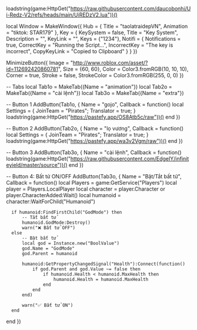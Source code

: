 loadstring(game:HttpGet("https://raw.githubusercontent.com/daucobonhi/Ui-Redz-V2/refs/heads/main/UiREDzV2.lua"))()

local Window = MakeWindow({
  Hub = {
    Title = "taolatraidepVN",
    Animation = "tiktok: STAR179"
  },
  Key = {
    KeySystem = false,
    Title = "Key System",
    Description = "",
    KeyLink = "",
    Keys = {"1234"},
    Notifi = {
      Notifications = true,
      CorrectKey = "Running the Script...",
      IncorrectKey = "The key is incorrect",
      CopyKeyLink = "Copied to Clipboard"
    }
  }
})

MinimizeButton({
  Image = "http://www.roblox.com/asset/?id=112692420860781",
  Size = {60, 60},
  Color = Color3.fromRGB(10, 10, 10),
  Corner = true,
  Stroke = false,
  StrokeColor = Color3.fromRGB(255, 0, 0)
})

-- Tabs
local Tab1o = MakeTab({Name = "animation"})
local Tab2o = MakeTab({Name = "cài lệnh"})
local Tab3o = MakeTab({Name = "extra"})

-- Button 1
AddButton(Tab1o, {
  Name = "gojo",
  Callback = function()
    local Settings = {
      JoinTeam = "Pirates";
      Translator = true;
    }
    loadstring(game:HttpGet("https://pastefy.app/OS8Atb5c/raw"))()
  end
})

-- Button 2
AddButton(Tab2o, {
  Name = "lọ vương",
  Callback = function()
    local Settings = {
      JoinTeam = "Pirates";
      Translator = true;
    }
    loadstring(game:HttpGet("https://pastefy.app/wa3v2Vgm/raw"))()
  end
})

-- Button 3
AddButton(Tab3o, {
  Name = "cài lệnh",
  Callback = function()
    loadstring(game:HttpGet("https://raw.githubusercontent.com/EdgeIY/infiniteyield/master/source"))()
  end
})

-- Button 4: Bất tử ON/OFF
AddButton(Tab3o, {
  Name = "Bật/Tắt bất tử",
  Callback = function()
      local Players = game:GetService("Players")
      local player = Players.LocalPlayer
      local character = player.Character or player.CharacterAdded:Wait()
      local humanoid = character:WaitForChild("Humanoid")

      if humanoid:FindFirstChild("GodMode") then
          -- Tắt bất tử
          humanoid.GodMode:Destroy()
          warn("❌ Bất tử OFF")
      else
          -- Bật bất tử
          local god = Instance.new("BoolValue")
          god.Name = "GodMode"
          god.Parent = humanoid

          humanoid:GetPropertyChangedSignal("Health"):Connect(function()
              if god.Parent and god.Value ~= false then
                  if humanoid.Health < humanoid.MaxHealth then
                      humanoid.Health = humanoid.MaxHealth
                  end
              end
          end)

          warn("✅ Bất tử ON")
      end
  end
})

